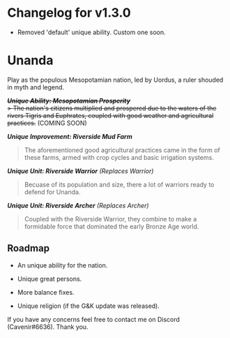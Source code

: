 # Changelog for v1.3.0
- Removed 'default' unique ability. Custom one soon.

# Unanda
Play as the populous Mesopotamian nation, led by Uordus, a ruler shouded in myth and legend.

~~***Unique Ability: Mesopotamian Prosperity***~~  
~~> The nation's citizens multiplied and prospered due to the waters of the rivers Tigris and Euphrates, coupled with good weather and agricultural practices.~~ (COMING SOON)

***Unique Improvement: Riverside Mud Farm***
> The aforementioned good agricultural practices came in the form of these farms, armed with crop cycles and basic irrigation systems.

***Unique Unit: Riverside Warrior** (Replaces Warrior)*  
> Becuase of its population and size, there a lot of warriors ready to defend for Unanda.  

***Unique Unit: Riverside Archer** (Replaces Archer)*  
> Coupled with the Riverside Warrior, they combine to make a formidable force that dominated the early Bronze Age world.  

## Roadmap
- An unique ability for the nation.

- Unique great persons.

- More balance fixes.

- Unique religion (if the G&K update was released).

If you have any concerns feel free to contact me on Discord (Cavenir#6636). Thank you.

